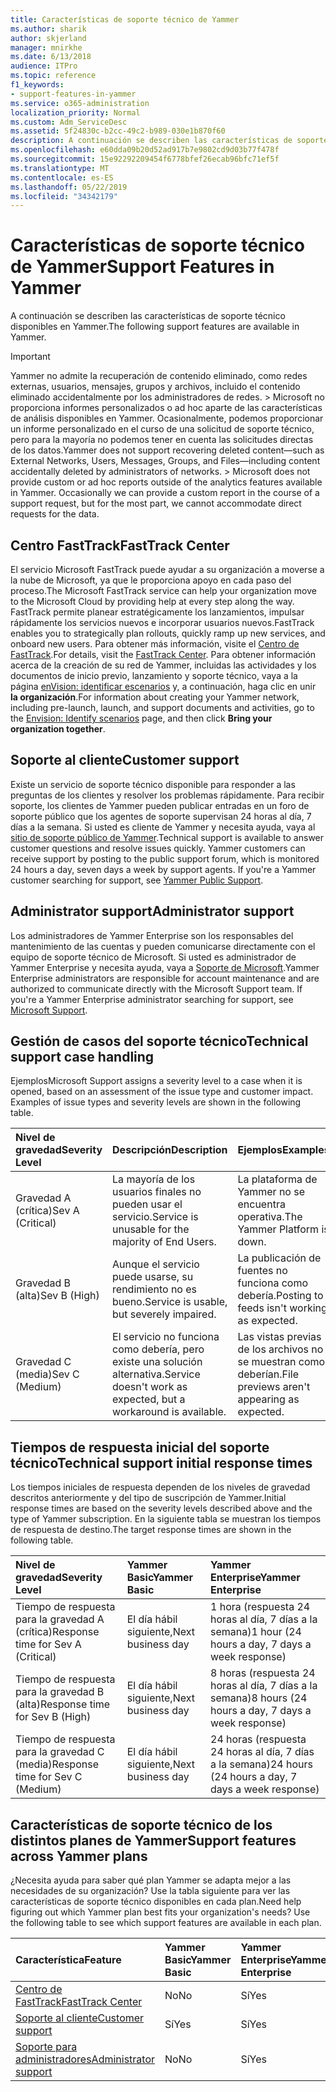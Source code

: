 ```yaml
---
title: Características de soporte técnico de Yammer
ms.author: sharik
author: skjerland
manager: mnirkhe
ms.date: 6/13/2018
audience: ITPro
ms.topic: reference
f1_keywords:
- support-features-in-yammer
ms.service: o365-administration
localization_priority: Normal
ms.custom: Adm_ServiceDesc
ms.assetid: 5f24830c-b2cc-49c2-b989-030e1b870f60
description: A continuación se describen las características de soporte técnico disponibles en Yammer.
ms.openlocfilehash: e60dda09b20d52ad917b7e9802cd9d03b77f478f
ms.sourcegitcommit: 15e92292209454f6778bfef26ecab96bfc71ef5f
ms.translationtype: MT
ms.contentlocale: es-ES
ms.lasthandoff: 05/22/2019
ms.locfileid: "34342179"
---
```

# <a name="support-features-in-yammer"></a><span data-ttu-id="78f57-103">Características de soporte técnico de Yammer</span><span class="sxs-lookup"><span data-stu-id="78f57-103">Support Features in Yammer</span></span>

<span data-ttu-id="78f57-104">A continuación se describen las características de soporte técnico disponibles en Yammer.</span><span class="sxs-lookup"><span data-stu-id="78f57-104">The following support features are available in Yammer.</span></span>
  
> [!IMPORTANT]
> <span data-ttu-id="78f57-p101">Yammer no admite la recuperación de contenido eliminado, como redes externas, usuarios, mensajes, grupos y archivos, incluido el contenido eliminado accidentalmente por los administradores de redes. > Microsoft no proporciona informes personalizados o ad hoc aparte de las características de análisis disponibles en Yammer. Ocasionalmente, podemos proporcionar un informe personalizado en el curso de una solicitud de soporte técnico, pero para la mayoría no podemos tener en cuenta las solicitudes directas de los datos.</span><span class="sxs-lookup"><span data-stu-id="78f57-p101">Yammer does not support recovering deleted content—such as External Networks, Users, Messages, Groups, and Files—including content accidentally deleted by administrators of networks. > Microsoft does not provide custom or ad hoc reports outside of the analytics features available in Yammer. Occasionally we can provide a custom report in the course of a support request, but for the most part, we cannot accommodate direct requests for the data.</span></span> 
  
## <a name="fasttrack-center"></a><span data-ttu-id="78f57-108">Centro FastTrack</span><span class="sxs-lookup"><span data-stu-id="78f57-108">FastTrack Center</span></span>
<span data-ttu-id="78f57-109"><a name="bkmk_FastTrackCenter"> </a></span><span class="sxs-lookup"><span data-stu-id="78f57-109"></span></span>

<span data-ttu-id="78f57-110">El servicio Microsoft FastTrack puede ayudar a su organización a moverse a la nube de Microsoft, ya que le proporciona apoyo en cada paso del proceso.</span><span class="sxs-lookup"><span data-stu-id="78f57-110">The Microsoft FastTrack service can help your organization move to the Microsoft Cloud by providing help at every step along the way.</span></span> <span data-ttu-id="78f57-111">FastTrack permite planear estratégicamente los lanzamientos, impulsar rápidamente los servicios nuevos e incorporar usuarios nuevos.</span><span class="sxs-lookup"><span data-stu-id="78f57-111">FastTrack enables you to strategically plan rollouts, quickly ramp up new services, and onboard new users.</span></span> <span data-ttu-id="78f57-112">Para obtener más información, visite el [Centro de FastTrack](https://go.microsoft.com/fwlink/?LinkID=518597&amp;clcid=0x409).</span><span class="sxs-lookup"><span data-stu-id="78f57-112">For details, visit the [FastTrack Center](https://go.microsoft.com/fwlink/?LinkID=518597&amp;clcid=0x409).</span></span> <span data-ttu-id="78f57-113">Para obtener información acerca de la creación de su red de Yammer, incluidas las actividades y los documentos de inicio previo, lanzamiento y soporte técnico, vaya a la página [enVision: identificar escenarios](https://fasttrack.microsoft.com/office/envision/identify-scenarios) y, a continuación, haga clic en unir **la organización**.</span><span class="sxs-lookup"><span data-stu-id="78f57-113">For information about creating your Yammer network, including pre-launch, launch, and support documents and activities, go to the [Envision: Identify scenarios](https://fasttrack.microsoft.com/office/envision/identify-scenarios) page, and then click **Bring your organization together**.</span></span>
  
## <a name="customer-support"></a><span data-ttu-id="78f57-114">Soporte al cliente</span><span class="sxs-lookup"><span data-stu-id="78f57-114">Customer support</span></span>
<span data-ttu-id="78f57-115"><a name="BKMK_Customersupport"> </a></span><span class="sxs-lookup"><span data-stu-id="78f57-115"></span></span>

<span data-ttu-id="78f57-p103">Existe un servicio de soporte técnico disponible para responder a las preguntas de los clientes y resolver los problemas rápidamente. Para recibir soporte, los clientes de Yammer pueden publicar entradas en un foro de soporte público que los agentes de soporte supervisan 24 horas al día, 7 días a la semana. Si usted es cliente de Yammer y necesita ayuda, vaya al [sitio de soporte público de Yammer](https://go.microsoft.com/fwlink/p/?LinkId=330921).</span><span class="sxs-lookup"><span data-stu-id="78f57-p103">Technical support is available to answer customer questions and resolve issues quickly. Yammer customers can receive support by posting to the public support forum, which is monitored 24 hours a day, seven days a week by support agents. If you're a Yammer customer searching for support, see [Yammer Public Support](https://go.microsoft.com/fwlink/p/?LinkId=330921).</span></span>
  
## <a name="administrator-support"></a><span data-ttu-id="78f57-119">Administrator support</span><span class="sxs-lookup"><span data-stu-id="78f57-119">Administrator support</span></span>
<span data-ttu-id="78f57-120"><a name="BKMK_Administratorsupport"> </a></span><span class="sxs-lookup"><span data-stu-id="78f57-120"></span></span>

<span data-ttu-id="78f57-p104">Los administradores de Yammer Enterprise son los responsables del mantenimiento de las cuentas y pueden comunicarse directamente con el equipo de soporte técnico de Microsoft. Si usted es administrador de Yammer Enterprise y necesita ayuda, vaya a [Soporte de Microsoft](https://go.microsoft.com/fwlink/p/?LinkId=330922).</span><span class="sxs-lookup"><span data-stu-id="78f57-p104">Yammer Enterprise administrators are responsible for account maintenance and are authorized to communicate directly with the Microsoft Support team. If you're a Yammer Enterprise administrator searching for support, see [Microsoft Support](https://go.microsoft.com/fwlink/p/?LinkId=330922).</span></span>
  
## <a name="technical-support-case-handling"></a><span data-ttu-id="78f57-123">Gestión de casos del soporte técnico</span><span class="sxs-lookup"><span data-stu-id="78f57-123">Technical support case handling</span></span>
<span data-ttu-id="78f57-124"><a name="BKMK_Administratorsupport"> </a></span><span class="sxs-lookup"><span data-stu-id="78f57-124"></span></span>

<span data-ttu-id="78f57-p105">Ejemplos</span><span class="sxs-lookup"><span data-stu-id="78f57-p105">Microsoft Support assigns a severity level to a case when it is opened, based on an assessment of the issue type and customer impact. Examples of issue types and severity levels are shown in the following table.</span></span> 
  
|<span data-ttu-id="78f57-127">**Nivel de gravedad**</span><span class="sxs-lookup"><span data-stu-id="78f57-127">**Severity Level**</span></span>|<span data-ttu-id="78f57-128">**Descripción**</span><span class="sxs-lookup"><span data-stu-id="78f57-128">**Description**</span></span>|<span data-ttu-id="78f57-129">**Ejemplos**</span><span class="sxs-lookup"><span data-stu-id="78f57-129">**Examples**</span></span>|
|:-----|:-----|:-----|
|<span data-ttu-id="78f57-130">Gravedad A (crítica)</span><span class="sxs-lookup"><span data-stu-id="78f57-130">Sev A (Critical)</span></span>  <br/> |<span data-ttu-id="78f57-131">La mayoría de los usuarios finales no pueden usar el servicio.</span><span class="sxs-lookup"><span data-stu-id="78f57-131">Service is unusable for the majority of End Users.</span></span>  <br/> |<span data-ttu-id="78f57-132">La plataforma de Yammer no se encuentra operativa.</span><span class="sxs-lookup"><span data-stu-id="78f57-132">The Yammer Platform is down.</span></span>  <br/> |
|<span data-ttu-id="78f57-133">Gravedad B (alta)</span><span class="sxs-lookup"><span data-stu-id="78f57-133">Sev B (High)</span></span>  <br/> |<span data-ttu-id="78f57-134">Aunque el servicio puede usarse, su rendimiento no es bueno.</span><span class="sxs-lookup"><span data-stu-id="78f57-134">Service is usable, but severely impaired.</span></span>  <br/> |<span data-ttu-id="78f57-135">La publicación de fuentes no funciona como debería.</span><span class="sxs-lookup"><span data-stu-id="78f57-135">Posting to feeds isn't working as expected.</span></span>  <br/> |
|<span data-ttu-id="78f57-136">Gravedad C (media)</span><span class="sxs-lookup"><span data-stu-id="78f57-136">Sev C (Medium)</span></span>  <br/> |<span data-ttu-id="78f57-137">El servicio no funciona como debería, pero existe una solución alternativa.</span><span class="sxs-lookup"><span data-stu-id="78f57-137">Service doesn't work as expected, but a workaround is available.</span></span>  <br/> |<span data-ttu-id="78f57-138">Las vistas previas de los archivos no se muestran como deberían.</span><span class="sxs-lookup"><span data-stu-id="78f57-138">File previews aren't appearing as expected.</span></span>  <br/> |
   
## <a name="technical-support-initial-response-times"></a><span data-ttu-id="78f57-139">Tiempos de respuesta inicial del soporte técnico</span><span class="sxs-lookup"><span data-stu-id="78f57-139">Technical support initial response times</span></span>
<span data-ttu-id="78f57-140"><a name="BKMK_Administratorsupport"> </a></span><span class="sxs-lookup"><span data-stu-id="78f57-140"></span></span>

<span data-ttu-id="78f57-141">Los tiempos iniciales de respuesta dependen de los niveles de gravedad descritos anteriormente y del tipo de suscripción de Yammer.</span><span class="sxs-lookup"><span data-stu-id="78f57-141">Initial response times are based on the severity levels described above and the type of Yammer subscription.</span></span> <span data-ttu-id="78f57-142">En la siguiente tabla se muestran los tiempos de respuesta de destino.</span><span class="sxs-lookup"><span data-stu-id="78f57-142">The target response times are shown in the following table.</span></span>
  
|<span data-ttu-id="78f57-143">**Nivel de gravedad**</span><span class="sxs-lookup"><span data-stu-id="78f57-143">**Severity Level**</span></span>|<span data-ttu-id="78f57-144">**Yammer Basic**</span><span class="sxs-lookup"><span data-stu-id="78f57-144">**Yammer Basic**</span></span>|<span data-ttu-id="78f57-145">**Yammer Enterprise**</span><span class="sxs-lookup"><span data-stu-id="78f57-145">**Yammer Enterprise**</span></span>|
|:-----|:-----|:-----|
|<span data-ttu-id="78f57-146">Tiempo de respuesta para la gravedad A (crítica)</span><span class="sxs-lookup"><span data-stu-id="78f57-146">Response time for Sev A (Critical)</span></span>  <br/> |<span data-ttu-id="78f57-147">El día hábil siguiente,</span><span class="sxs-lookup"><span data-stu-id="78f57-147">Next business day</span></span>  <br/> |<span data-ttu-id="78f57-148">1 hora (respuesta 24 horas al día, 7 días a la semana)</span><span class="sxs-lookup"><span data-stu-id="78f57-148">1 hour (24 hours a day, 7 days a week response)</span></span>  <br/> |
|<span data-ttu-id="78f57-149">Tiempo de respuesta para la gravedad B (alta)</span><span class="sxs-lookup"><span data-stu-id="78f57-149">Response time for Sev B (High)</span></span>  <br/> |<span data-ttu-id="78f57-150">El día hábil siguiente,</span><span class="sxs-lookup"><span data-stu-id="78f57-150">Next business day</span></span>  <br/> |<span data-ttu-id="78f57-151">8 horas (respuesta 24 horas al día, 7 días a la semana)</span><span class="sxs-lookup"><span data-stu-id="78f57-151">8 hours (24 hours a day, 7 days a week response)</span></span>  <br/> |
|<span data-ttu-id="78f57-152">Tiempo de respuesta para la gravedad C (media)</span><span class="sxs-lookup"><span data-stu-id="78f57-152">Response time for Sev C (Medium)</span></span>  <br/> |<span data-ttu-id="78f57-153">El día hábil siguiente,</span><span class="sxs-lookup"><span data-stu-id="78f57-153">Next business day</span></span>  <br/> |<span data-ttu-id="78f57-154">24 horas (respuesta 24 horas al día, 7 días a la semana)</span><span class="sxs-lookup"><span data-stu-id="78f57-154">24 hours (24 hours a day, 7 days a week response)</span></span>  <br/> |
   
## <a name="support-features-across-yammer-plans"></a><span data-ttu-id="78f57-155">Características de soporte técnico de los distintos planes de Yammer</span><span class="sxs-lookup"><span data-stu-id="78f57-155">Support features across Yammer plans</span></span>
<span data-ttu-id="78f57-156"><a name="BKMK_Administratorsupport"> </a></span><span class="sxs-lookup"><span data-stu-id="78f57-156"></span></span>

<span data-ttu-id="78f57-p107">¿Necesita ayuda para saber qué plan Yammer se adapta mejor a las necesidades de su organización? Use la tabla siguiente para ver las características de soporte técnico disponibles en cada plan.</span><span class="sxs-lookup"><span data-stu-id="78f57-p107">Need help figuring out which Yammer plan best fits your organization's needs? Use the following table to see which support features are available in each plan.</span></span>
  
|<span data-ttu-id="78f57-159">**Característica**</span><span class="sxs-lookup"><span data-stu-id="78f57-159">**Feature**</span></span>|<span data-ttu-id="78f57-160">**Yammer Basic**</span><span class="sxs-lookup"><span data-stu-id="78f57-160">**Yammer Basic**</span></span>|<span data-ttu-id="78f57-161">**Yammer Enterprise**</span><span class="sxs-lookup"><span data-stu-id="78f57-161">**Yammer Enterprise**</span></span>|
|:-----|:-----|:-----|
|[<span data-ttu-id="78f57-162">Centro de FastTrack</span><span class="sxs-lookup"><span data-stu-id="78f57-162">FastTrack Center</span></span>](https://go.microsoft.com/fwlink/?LinkID=518597&amp;clcid=0x409) <br/> |<span data-ttu-id="78f57-163">No</span><span class="sxs-lookup"><span data-stu-id="78f57-163">No</span></span>  <br/> |<span data-ttu-id="78f57-164">Sí</span><span class="sxs-lookup"><span data-stu-id="78f57-164">Yes</span></span>  <br/> |
|[<span data-ttu-id="78f57-165">Soporte al cliente</span><span class="sxs-lookup"><span data-stu-id="78f57-165">Customer support</span></span>](support-features-in-yammer.md#customer-support) <br/> |<span data-ttu-id="78f57-166">Sí</span><span class="sxs-lookup"><span data-stu-id="78f57-166">Yes</span></span>  <br/> |<span data-ttu-id="78f57-167">Sí</span><span class="sxs-lookup"><span data-stu-id="78f57-167">Yes</span></span>  <br/> |
|[<span data-ttu-id="78f57-168">Soporte para administradores</span><span class="sxs-lookup"><span data-stu-id="78f57-168">Administrator support</span></span>](support-features-in-yammer.md#administrator-support) <br/> |<span data-ttu-id="78f57-169">No</span><span class="sxs-lookup"><span data-stu-id="78f57-169">No</span></span>  <br/> |<span data-ttu-id="78f57-170">Sí</span><span class="sxs-lookup"><span data-stu-id="78f57-170">Yes</span></span>  <br/> |
   

